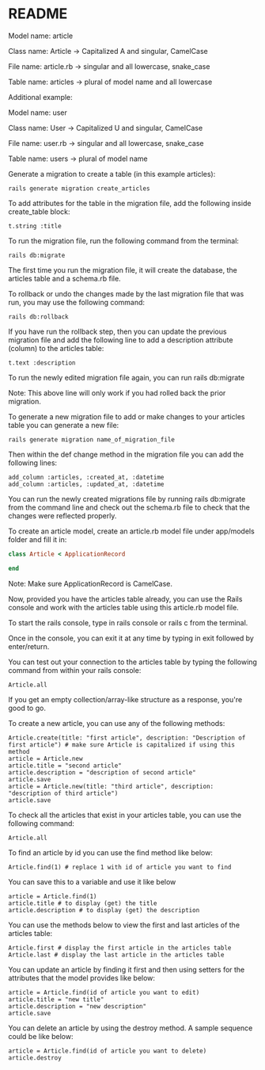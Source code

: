 # README

Model name: article

Class name: Article -> Capitalized A and singular, CamelCase

File name: article.rb -> singular and all lowercase, snake_case

Table name: articles -> plural of model name and all lowercase

Additional example:

Model name: user

Class name: User -> Capitalized U and singular, CamelCase

File name: user.rb -> singular and all lowercase, snake_case

Table name: users -> plural of model name

Generate a migration to create a table (in this example articles):

```
rails generate migration create_articles
```

To add attributes for the table in the migration file, add the following inside create_table block:

```
t.string :title
```

To run the migration file, run the following command from the terminal:

```
rails db:migrate
```

The first time you run the migration file, it will create the database, the articles table and a schema.rb file.

To rollback or undo the changes made by the last migration file that was run, you may use the following command:

```
rails db:rollback
```
If you have run the rollback step, then you can update the previous migration file and add the following line to add a description attribute (column) to the articles table:
```
t.text :description
```
To run the newly edited migration file again, you can run rails db:migrate

Note: This above line will only work if you had rolled back the prior migration.

To generate a new migration file to add or make changes to your articles table you can generate a new file:

```
rails generate migration name_of_migration_file
```

Then within the def change method in the migration file you can add the following lines:

```
add_column :articles, :created_at, :datetime
add_column :articles, :updated_at, :datetime
```

You can run the newly created migrations file by running rails db:migrate from the command line and check out the schema.rb file to check that the changes were reflected properly.

To create an article model, create an article.rb model file under app/models folder and fill it in:
```ruby
class Article < ApplicationRecord

end
```

Note: Make sure ApplicationRecord is CamelCase.

Now, provided you have the articles table already, you can use the Rails console and work with the articles table using this article.rb model file.

To start the rails console, type in rails console  or rails c from the terminal.

Once in the console, you can exit it at any time by typing in exit followed by enter/return.

You can test out your connection to the articles table by typing the following command from within your rails console:
```
Article.all
```
If you get an empty collection/array-like structure as a response, you're good to go.

To create a new article, you can use any of the following methods:
```
Article.create(title: "first article", description: "Description of first article") # make sure Article is capitalized if using this method
article = Article.new
article.title = "second article"
article.description = "description of second article"
article.save
article = Article.new(title: "third article", description: "description of third article")
article.save
```
To check all the articles that exist in your articles table, you can use the following command:
```
Article.all
```
To find an article by id you can use the find method like below:
```
Article.find(1) # replace 1 with id of article you want to find
```
You can save this to a variable and use it like below
```
article = Article.find(1)
article.title # to display (get) the title
article.description # to display (get) the description
```
You can use the methods below to view the first and last articles of the articles table:
```
Article.first # display the first article in the articles table
Article.last # display the last article in the articles table
```
You can update an article by finding it first and then using setters for the attributes that the model provides like below:
```
article = Article.find(id of article you want to edit)
article.title = "new title"
article.description = "new description"
article.save
```
You can delete an article by using the destroy method. A sample sequence could be like below:
```
article = Article.find(id of article you want to delete)
article.destroy
```